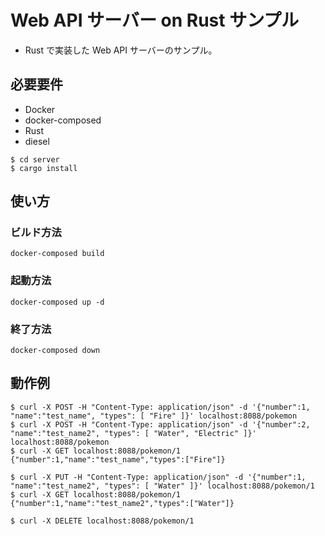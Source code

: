 # Web API サーバー on Rust サンプル

- Rust で実装した Web API サーバーのサンプル。

## 必要要件

- Docker
- docker-composed
- Rust
- diesel

```term
$ cd server
$ cargo install 
```

## 使い方

### ビルド方法

```term
docker-composed build
```

### 起動方法

```term
docker-composed up -d
```

### 終了方法

```term
docker-composed down
```

## 動作例

```
$ curl -X POST -H "Content-Type: application/json" -d '{"number":1, "name":"test_name", "types": [ "Fire" ]}' localhost:8088/pokemon
$ curl -X POST -H "Content-Type: application/json" -d '{"number":2, "name":"test_name2", "types": [ "Water", "Electric" ]}' localhost:8088/pokemon
$ curl -X GET localhost:8088/pokemon/1
{"number":1,"name":"test_name","types":["Fire"]}

$ curl -X PUT -H "Content-Type: application/json" -d '{"number":1, "name":"test_name2", "types": [ "Water" ]}' localhost:8088/pokemon/1
$ curl -X GET localhost:8088/pokemon/1
{"number":1,"name":"test_name2","types":["Water"]}

$ curl -X DELETE localhost:8088/pokemon/1
```
